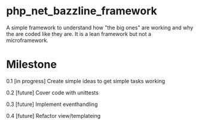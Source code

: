 php_net_bazzline_framework
==========================

A simple framework to understand how "the big ones" are working and why the are coded like they are. It is a lean framework but not a microframework.

Milestone
========
0.1 [in progress] Create simple ideas to get simple tasks working

0.2 [future] Cover code with unittests

0.3 [future] Implement eventhandling

0.4 [future] Refactor view/templateing
